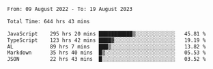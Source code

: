 
<!--START_SECTION:waka-->

```txt
From: 09 August 2022 - To: 19 August 2023

Total Time: 644 hrs 43 mins

JavaScript    295 hrs 20 mins ███████████▒░░░░░░░░░░░░░   45.81 %
TypeScript    123 hrs 42 mins ████▓░░░░░░░░░░░░░░░░░░░░   19.19 %
AL            89 hrs 7 mins   ███▒░░░░░░░░░░░░░░░░░░░░░   13.82 %
Markdown      35 hrs 40 mins  █▒░░░░░░░░░░░░░░░░░░░░░░░   05.53 %
JSON          22 hrs 43 mins  █░░░░░░░░░░░░░░░░░░░░░░░░   03.52 %
```

<!--END_SECTION:waka-->











